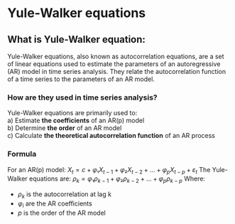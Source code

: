 # Yule-Walker equations

## What is Yule-Walker equation:
Yule-Walker equations, also known as autocorrelation equations, are a set of linear equations used to estimate the parameters of an autoregressive (AR) model in time series analysis. They relate the autocorrelation function of a time series to the parameters of an AR model.

### How are they used in time series analysis?
Yule-Walker equations are primarily used to: <br /> 
a) Estimate **the coefficients** of an AR(p) model <br /> 
b) Determine **the order** of an AR model <br /> 
c) Calculate **the theoretical autocorrelation function** of an AR process

### Formula
For an AR(p) model:
$X_t = c + φ₁X_{t-1} + φ₂X_{t-2} + ... + φ_pX_{t-p} + ε_t$
The Yule-Walker equations are:
$ρ_k = φ₁ρ_{k-1} + φ₂ρ_{k-2} + ... + φ_pρ_{k-p}$
Where:
- $ρ_k$ is the autocorrelation at lag k
- $φ_i$ are the AR coefficients
- $p$ is the order of the AR model
